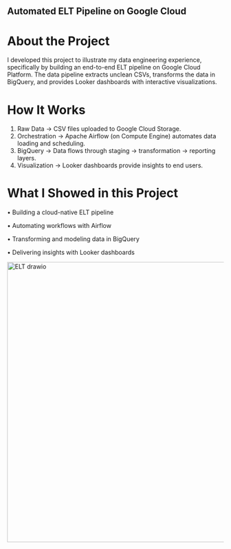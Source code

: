 ## Automated ELT Pipeline on Google Cloud
# About the Project

I developed this project to illustrate my data engineering experience, specifically by building an end-to-end ELT pipeline on Google Cloud Platform. The data pipeline extracts unclean CSVs, transforms the data in BigQuery, and provides Looker dashboards with interactive visualizations.

# How It Works

1.	Raw Data → CSV files uploaded to Google Cloud Storage.
2.	Orchestration → Apache Airflow (on Compute Engine) automates data loading and scheduling.
3.	BigQuery → Data flows through staging → transformation → reporting layers.
4.	Visualization → Looker dashboards provide insights to end users.

# What I Showed in this Project

•	Building a cloud-native ELT pipeline

•	Automating workflows with Airflow

•	Transforming and modeling data in BigQuery

•	Delivering insights with Looker dashboards







<img width="1201" height="651" alt="ELT drawio" src="https://github.com/user-attachments/assets/63608b40-2350-4929-984f-f87300bbb79b" />
